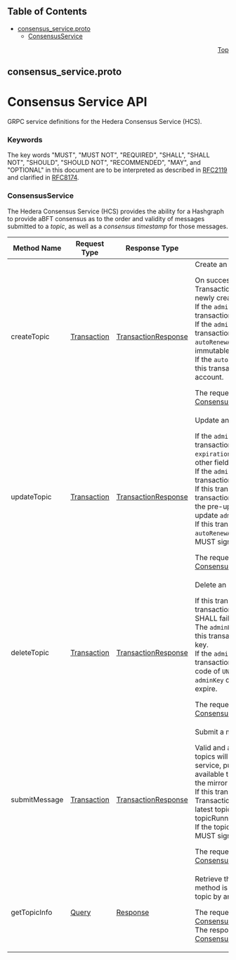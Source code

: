 ## Table of Contents

- [consensus_service.proto](#consensus_service-proto)
    - [ConsensusService](#proto-ConsensusService)
  



<a name="consensus_service-proto"></a>
<p align="right"><a href="#top">Top</a></p>

## consensus_service.proto
# Consensus Service API
GRPC service definitions for the Hedera Consensus Service (HCS).

### Keywords
The key words "MUST", "MUST NOT", "REQUIRED", "SHALL", "SHALL NOT",
"SHOULD", "SHOULD NOT", "RECOMMENDED", "MAY", and "OPTIONAL" in this
document are to be interpreted as described in
[RFC2119](https://www.ietf.org/rfc/rfc2119) and clarified in
[RFC8174](https://www.ietf.org/rfc/rfc8174).

 <!-- end messages -->

 <!-- end enums -->

 <!-- end HasExtensions -->


<a name="proto-ConsensusService"></a>

### ConsensusService
The Hedera Consensus Service (HCS) provides the ability for a Hashgraph to
provide aBFT consensus as to the order and validity of messages submitted to
a *topic*, as well as a *consensus timestamp* for those messages.

| Method Name | Request Type | Response Type | Description |
| ----------- | ------------ | ------------- | ------------|
| createTopic | [Transaction](#proto-Transaction) | [TransactionResponse](#proto-TransactionResponse) | Create an HCS topic. <p> On success, the resulting TransactionReceipt SHALL contain the newly created TopicId.<br/> If the `adminKey` is set on the topic, this transaction MUST be signed by that key.<br/> If the `adminKey` is _not_ set on the topic, this transaction MUST NOT set an `autoRenewAccount`. The new topic will be immutable and must be renewed manually.<br/> If the `autoRenewAccount` is set on the topic, this transaction MUST be signed by that account.<br/> <p> The request body MUST be a [ConsensusCreateTopicTransactionBody](#proto.ConsensusCreateTopicTransactionBody) |
| updateTopic | [Transaction](#proto-Transaction) | [TransactionResponse](#proto-TransactionResponse) | Update an HCS topic. <p> If the `adminKey` is not set on the topic, this transaction MUST extend the `expirationTime` and MUST NOT modify any other field.<br/> If the `adminKey` is set on the topic, this transaction MUST be signed by that key.<br/> If this transaction sets a new `adminKey`, this transaction MUST be signed by <strong>_both_</strong> keys, the pre-update `adminKey` and the post-update `adminKey`.<br/> If this transaction sets a new, non-null, `autoRenewAccount`, the newly set account MUST sign this transaction.<br/> <p> The request body MUST be a [ConsensusUpdateTopicTransactionBody](#proto.ConsensusUpdateTopicTransactionBody) |
| deleteTopic | [Transaction](#proto-Transaction) | [TransactionResponse](#proto-TransactionResponse) | Delete an HCS topic. <p> If this transaction succeeds, all subsequent transactions referencing the deleted topic SHALL fail.<br/> The `adminKey` MUST be set on the topic and this transaction MUST be signed by that key.<br/> If the `adminKey` is not set on the topic, this transaction SHALL fail with a response code of `UNAUTHORIZED`. A topic without an `adminKey` cannot be deleted, but MAY expire.<br/> <p> The request body MUST be a [ConsensusDeleteTopicTransactionBody](#proto.ConsensusDeleteTopicTransactionBody) |
| submitMessage | [Transaction](#proto-Transaction) | [TransactionResponse](#proto-TransactionResponse) | Submit a message to an HCS topic. <p> Valid and authorized messages on valid topics will be ordered by the consensus service, published in the block stream, and available to all subscribers on this topic via the mirror nodes.<br/> If this transaction succeeds the resulting TransactionReceipt SHALL contain the latest topicSequenceNumber and topicRunningHash for the topic.<br/> If the topic has a `submitKey` then that key MUST sign this transaction.<br/> <p> The request body MUST be a [ConsensusSubmitMessageTransactionBody](#proto.ConsensusSubmitMessageTransactionBody) |
| getTopicInfo | [Query](#proto-Query) | [Response](#proto-Response) | Retrieve the latest state of a topic. This method is unrestricted and allowed on any topic by any payer account. <p> The request body MUST be a [ConsensusGetTopicInfoQuery](#proto.ConsensusGetTopicInfoQuery)<br/> The response body SHALL be a [ConsensusGetTopicInfoResponse](#proto.ConsensusGetTopicInfoResponse) |

 <!-- end services -->



